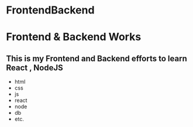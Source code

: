 # FrontendBackend
Frontend &amp; Backend Works
============================
This is my Frontend and Backend efforts to learn  React , NodeJS
-------------------------------------------------
* html 
* css  
* js 
* react
* node
* db
* etc.
